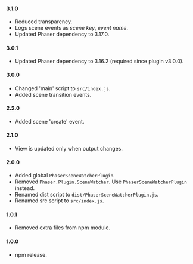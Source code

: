 #### 3.1.0

- Reduced transparency.
- Logs scene events as _scene key_, _event name_.
- Updated Phaser dependency to 3.17.0. 

#### 3.0.1

- Updated Phaser dependency to 3.16.2 (required since plugin v3.0.0).

#### 3.0.0

- Changed 'main' script to `src/index.js`.
- Added scene transition events.

#### 2.2.0

- Added scene 'create' event.

#### 2.1.0

- View is updated only when output changes.

#### 2.0.0

- Added global `PhaserSceneWatcherPlugin`.
- Removed `Phaser.Plugin.SceneWatcher`. Use `PhaserSceneWatcherPlugin` instead.
- Renamed dist script to `dist/PhaserSceneWatcherPlugin.js`.
- Renamed src script to `src/index.js`.

#### 1.0.1

- Removed extra files from npm module.

#### 1.0.0

- npm release.

